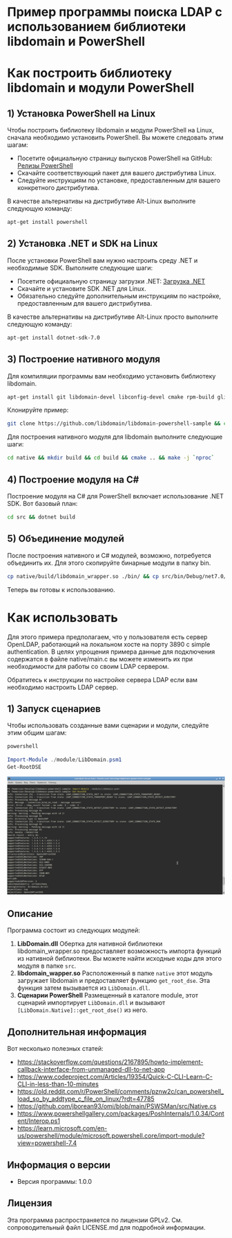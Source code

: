# Пример программы поиска LDAP с использованием библиотеки libdomain и PowerShell

# Как построить библиотеку libdomain и модули PowerShell

## 1) Установка PowerShell на Linux

Чтобы построить библиотеку libdomain и модули PowerShell на Linux, сначала необходимо установить PowerShell. Вы можете следовать этим шагам:

- Посетите официальную страницу выпусков PowerShell на GitHub: [Релизы PowerShell](https://github.com/PowerShell/PowerShell/releases)
- Скачайте соответствующий пакет для вашего дистрибутива Linux.
- Следуйте инструкциям по установке, предоставленным для вашего конкретного дистрибутива.

В качестве альтернативы на дистрибутиве Alt-Linux выполните следующую команду:

```bash
apt-get install powershell
```

## 2) Установка .NET и SDK на Linux

После установки PowerShell вам нужно настроить среду .NET и необходимые SDK. Выполните следующие шаги:

- Посетите официальную страницу загрузки .NET: [Загрузка .NET](https://dotnet.microsoft.com/download)
- Скачайте и установите SDK .NET для Linux.
- Обязательно следуйте дополнительным инструкциям по настройке, предоставленным для вашего дистрибутива.

В качестве альтернативы на дистрибутиве Alt-Linux просто выполните следующую команду:

```bash
apt-get install dotnet-sdk-7.0
```

## 3) Построение нативного модуля

Для компиляции программы вам необходимо установить библиотеку libdomain.

```bash
apt-get install git libdomain-devel libconfig-devel cmake rpm-build glib2-devel
```

Клонируйте пример:

```bash
git clone https://github.com/libdomain/libdomain-powershell-sample && cd libdomain-powershell-sample
```

Для построения нативного модуля для libdomain выполните следующие шаги:

```bash
cd native && mkdir build && cd build && cmake .. && make -j `nproc`
```

## 4) Построение модуля на C#

Построение модуля на C# для PowerShell включает использование .NET SDK. Вот базовый план:

```bash
cd src && dotnet build
```

## 5) Объединение модулей

После построения нативного и C# модулей, возможно, потребуется объединить их. Для этого скопируйте бинарные модули в папку bin.

```bash
cp native/build/libdomain_wrapper.so ./bin/ && cp src/bin/Debug/net7.0/LibDomain.dll ./bin/
```

Теперь вы готовы к использованию.

# Как использовать

Для этого примера предполагаем, что у пользователя есть сервер OpenLDAP,
работающий на локальном хосте на порту 3890 с simple authentication.
В целях упрощения примера данные для подключения содержатся в файле native/main.c вы можете изменить их при необходимости для работы со своим LDAP сервером.

Обратитесь к инструкции по настройке сервера LDAP если вам необходимо настроить LDAP сервер.

## 1) Запуск сценариев

Чтобы использовать созданные вами сценарии и модули, следуйте этим общим шагам:

```bash
powershell
```

```powershell
Import-Module ./module/LibDomain.psm1
Get-RootDSE
```

![Пример запуска сценария](docs/example.png)

## Описание
Программа состоит из следующих модулей:

1. **LibDomain.dll**
   Обертка для нативной библиотеки libdomain_wrapper.so предоставляет возможность импорта функций из нативной библиотеки.
   Вы можете найти исходные коды для этого модуля в папке `src`.
2. **libdomain_wapper.so**
   Расположенный в папке `native` этот модуль загружает libdomain и предоставляет функцию `get_root_dse`.
   Эта функция затем вызывается из `LibDomain.dll`.
3. **Сценарии PowerShell**
   Размещенный в каталоге module, этот сценарий импортирует `LibDomain.dll` и вызывают `[LibDomain.Native]::get_root_dse()` из него.

## Дополнительная информация

Вот несколько полезных статей:
- https://stackoverflow.com/questions/2167895/howto-implement-callback-interface-from-unmanaged-dll-to-net-app
- https://www.codeproject.com/Articles/19354/Quick-C-CLI-Learn-C-CLI-in-less-than-10-minutes
- https://old.reddit.com/r/PowerShell/comments/pznw2c/can_powershell_load_so_by_addtype_c_file_on_linux/?rdt=47785
- https://github.com/jborean93/omi/blob/main/PSWSMan/src/Native.cs
- https://www.powershellgallery.com/packages/PoshInternals/1.0.34/Content/Interop.ps1
- https://learn.microsoft.com/en-us/powershell/module/microsoft.powershell.core/import-module?view=powershell-7.4

## Информация о версии

- Версия программы: 1.0.0

## Лицензия

Эта программа распространяется по лицензии GPLv2. См. сопроводительный файл LICENSE.md для подробной информации.

